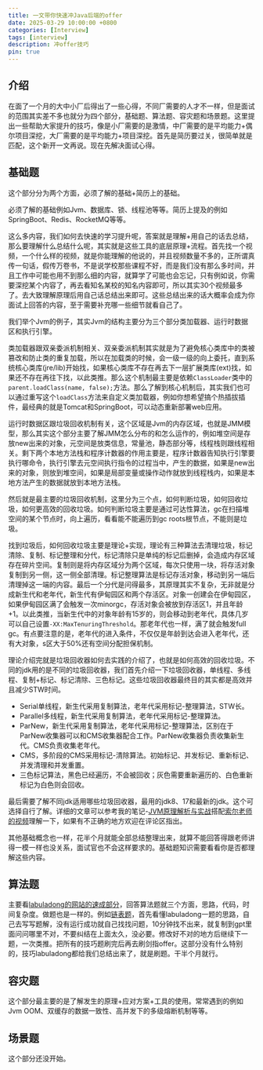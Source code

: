 ```yaml
---
title: 一文带你快速冲Java后端的offer
date: 2025-03-29 10:00:00 +0800
categories: [Interview]
tags: [interview]
description: 冲offer技巧
pin: true
---
```


## 介绍
在面了一个月的大中小厂后得出了一些心得，不同厂需要的人才不一样，但是面试的范围其实差不多也就分为四个部分，基础题、算法题、容灾题和场景题。这里提出一些帮助大家提升的技巧，像是小厂需要的是激情，中厂需要的是平均能力+偶尔项目深挖，大厂需要的是平均能力+项目深挖。首先是简历要过关，很简单就是匹配，这个新开一文再说。现在先解决面试心得。

## 基础题

这个部分分为两个方面，必须了解的基础+简历上的基础。

必须了解的基础例如Jvm、数据库、锁、线程池等等。简历上提及的例如SpringBoot、Redis、RocketMQ等等。

这么多内容，我们如何去快速的学习提升呢，答案就是理解+用自己的话去总结，那么要理解什么总结什么呢，其实就是这些工具的底层原理+流程。首先找一个视频，一个什么样的视频，就是你能理解的他说的，并且视频数量不多的，正所谓真传一句话，假传万卷书，不是说学校那些课程不好，而是我们没有那么多时间，并且工作中可能也用不到那么细的内容，就算学了可能也会忘记，只有例如说，你需要深挖某个内容了，再去看知名某校的知名内容即可，所以其实30个视频最多了。去大致理解原理后用自己话总结出来即可。这些总结出来的话大概率会成为你面试上回答的内容，至于需要补充哪一些细节就看自己了。

我们举个Jvm的例子，其实Jvm的结构主要分为三个部分类加载器、运行时数据区和执行引擎。

类加载器跟双亲委派机制相关、双亲委派机制其实就是为了避免核心类库中的类被篡改和防止类的重复加载，所以在加载类的时候，会一级一级的向上委托，直到系统核心类库(jre/lib)开始找，如果核心类库不存在再去下一层扩展类库(ext)找，如果还不存在再往下找，以此类推。那么这个机制最主要是依赖`ClassLoader`类中的`parent.loadClass(name, false);`方法。那么了解到核心机制后，其实我们也可以通过重写这个`loadClass`方法来自定义类加载器，例如你想希望搞个热插拔插件，最经典的就是Tomcat和SpringBoot，可以动态重新部署web应用。

运行时数据区跟垃圾回收机制有关，这个区域是Jvm的内存区域，也就是JMM模型，那么其实这个部分主要了解JMM怎么分布的和怎么运作的，例如堆空间是存放new出来的对象，元空间是放类信息，常量池，静态部分等，线程栈则跟线程相关。剩下两个本地方法栈和程序计数器的作用主要是，程序计数器告知执行引擎要执行哪命令，执行引擎去元空间执行指令的过程当中，产生的数据，如果是new出来的对象，则放到堆空间，如果是局部变量或操作动作就放到线程栈内，如果是本地方法产生的数据就放到本地方法栈。

然后就是最主要的垃圾回收机制，这里分为三个点，如何判断垃圾，如何回收垃圾，如何更高效的回收垃圾。如何判断垃圾主要是通过可达性算法，gc在扫描堆空间的某个节点时，向上遍历，看看能不能遍历到gc roots根节点，不能则是垃圾。

找到垃圾后，如何回收垃圾主要是理论+实现，理论有三种算法去清理垃圾，标记清除、复制、标记整理和分代，标记清除只是单纯的标记后删掉，会造成内存区域存在碎片空间。复制则是将内存区域分为两个区域，每次只使用一块，将存活对象复制到另一侧，这一侧全部清理。标记整理算法是标记存活对象，移动到另一端后清理掉这一端的内容。最后一个分代是问得最多，其原理其实不复杂，无非就是分成新生代和老年代，新生代有伊甸园区和两个存活区。对象一创建会在伊甸园区，如果伊甸园区满了会触发一次minorgc，存活对象会被放到存活区1，并且年龄+1。以此类推，当新生代中的对象年龄有15岁的，则会移动到老年代，具体几岁可以自己设置`-XX:MaxTenuringThreshold`。那老年代也一样，满了就会触发full gc。有点要注意的是，老年代的进入条件，不仅仅是年龄到达会进入老年代，还有大对象，s区大于50%还有空间分配担保机制。

理论介绍完就是垃圾回收器如何去实践的介绍了，也就是如何高效的回收垃圾。不同的jdk用的是不同的垃圾回收器，我们首先介绍一下垃圾回收器，单线程、多线程、复制+标记、标记清除、三色标记。这些垃圾回收器最终目的其实都是高效并且减少STW时间。

- Serial单线程，新生代采用复制算法，老年代采用标记-整理算法，STW长。
- Parallel多线程，新生代采用复制算法，老年代采用标记-整理算法。
- ParNew，新生代采用复制算法，老年代采用标记-整理算法，区别在于ParNew收集器可以和CMS收集器配合工作。ParNew收集器负责收集新生代。CMS负责收集老年代。
- CMS，多阶段的CMS采用标记-清除算法。初始标记、并发标记、重新标记、并发清理和并发重置。
- 三色标记算法，黑色已经遍历，不会被回收；灰色需要重新遍历的、白色重新标记为白色则会回收。

最后需要了解不同jdk适用哪些垃圾回收器，最用的jdk8、17和最新的jdk。这个可选择自行了解。详细的文章可以参考我的笔记-[JVM原理解析与实战](https://dengyaqi.github.io/posts/jvm/)搭配[索尔老师的视频](https://www.bilibili.com/video/BV1wR4y1t79Y/?spm_id_from=333.788.comment.all.click&vd_source=7a96b0e57dd9994246f754e2a2d3ef5a)理解一下，如果有不正确的地方欢迎在评论区指出。

其他基础概念也一样，花半个月就能全部总结整理出来，就算不能回答得跟老师讲得一模一样也没关系，面试官也不会这样要求的。基础题知识需要看看你是否都理解这些内容。

## 算法题

主要看[labuladong的网站的速成部分](https://labuladong.online/algo/intro/quick-learning-plan/)，回答算法题就三个方面，思路，代码，时间复杂度。做题也是一样的。例如[链表题](https://labuladong.online/algo/essential-technique/linked-list-skills-summary/)，首先看懂labuladong一题的思路，自己去写写题解，没有运行成功就自己找找问题，10分钟找不出来，就复制到gpt里面问问哪里不对，不要纠结在上面太久，没必要。修改好不对的地方后继续下一题，一次类推。把所有的技巧题刷完后再去刷剑指offer。这部分没有什么特别的，技巧labuladong都给我们总结出来了，就是刷题。干半个月就行。

## 容灾题

这个部分最主要的是了解发生的原理+应对方案+工具的使用。常常遇到的例如Jvm OOM、双缓存的数据一致性、高并发下的多级熔断机制等等。

## 场景题

这个部分还没开始。
